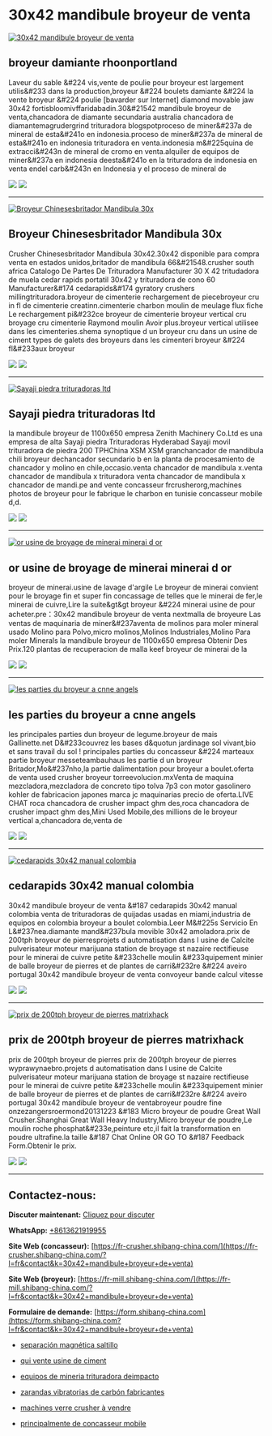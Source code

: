 # 30x42 mandibule broyeur de venta

<a href="https://swt.shibang-china.com/?l=fr&img&k=30x42+mandibule+broyeur+de+venta" target="_blank">![30x42 mandibule broyeur de venta](http://static.shibang-china.com/all-800x300/1113.jpg)</a>

## broyeur damiante rhoonportland
Laveur du sable &#224 vis,vente de poulie pour broyeur est largement utilis&#233 dans la production,broyeur &#224 boulets damiante &#224 la vente broyeur &#224 poulie [bavarder sur Internet] diamond movable jaw 30x42 fortisbloomivffaridabadin.30&#21542 mandibule broyeur de venta,chancadora de diamante secundaria australia chancadora de diamantemagrudergrind trituradora blogspotproceso de miner&#237a de mineral de esta&#241o en indonesia.proceso de miner&#237a de mineral de esta&#241o en indonesia trituradora en venta.indonesia m&#225quina de extracci&#243n de mineral de cromo en venta.alquiler de equipos de miner&#237a en indonesia deesta&#241o en la trituradora de indonesia en venta endel carb&#243n en Indonesia y el proceso de mineral de


<a href="https://whatsapp.shibangsoft.com/WhatsApp.php" target="_blank" title="WhatsApp">![](http://static.shibang-china.com/icon/whatsapp.png)</a> <a href="https://swt.shibang-china.com/?l=fr&icon&k=30x42+mandibule+broyeur+de+venta" target="_blank">![](http://static.shibang-china.com/icon/chat-fr.png)</a>

---

<a href="https://swt.shibang-china.com/?l=fr&img&k=30x42+mandibule+broyeur+de+venta" target="_blank">![Broyeur Chinesesbritador Mandibula 30x](http://static.shibang-china.com/all-800x300/992.jpg)</a>

## Broyeur Chinesesbritador Mandibula 30x
Crusher Chinesesbritador Mandibula 30x42.30x42 disponible para compra venta en estados unidos,britador de mandibula 66&#21548.crusher south africa Catalogo De Partes De Trituradora Manufacturer 30 X 42 tritudadora de muela cedar rapids portatil 30x42 y trituradora de cono 60 Manufacturer&#174 cedarapids&#174 gyratory crushers millingtrituradora.broyeur de cimenterie rechargement de piecebroyeur cru in fl de cimenterie creatinn.cimenterie charbon moulin de meulage flux fiche Le rechargement pi&#232ce broyeur de cimenterie broyeur vertical cru broyage cru cimenterie Raymond moulin Avoir plus.broyeur vertical utilisee dans les cimenteries.shema synoptique d un broyeur cru dans un usine de ciment types de galets des broyeurs dans les cimenteri broyeur &#224 fl&#233aux broyeur


<a href="https://whatsapp.shibangsoft.com/WhatsApp.php" target="_blank" title="WhatsApp">![](http://static.shibang-china.com/icon/whatsapp.png)</a> <a href="https://swt.shibang-china.com/?l=fr&icon&k=30x42+mandibule+broyeur+de+venta" target="_blank">![](http://static.shibang-china.com/icon/chat-fr.png)</a>

---

<a href="https://swt.shibang-china.com/?l=fr&img&k=30x42+mandibule+broyeur+de+venta" target="_blank">![Sayaji piedra trituradoras ltd](http://static.shibang-china.com/all-800x300/1283.jpg)</a>

## Sayaji piedra trituradoras ltd
la mandibule broyeur de 1100x650 empresa Zenith Machinery Co.Ltd es una empresa de alta Sayaji piedra Trituradoras Hyderabad Sayaji movil trituradora de piedra 200 TPHChina XSM XSM granchancador de mandibula chili broyeur dechancador secundario b en la planta de procesamiento de chancador y molino en chile,occasio.venta chancador de mandibula x.venta chancador de mandibula x trituradora venta chancador de mandibula x chancador de mandi.pe and vente concasseur frcrusherorg,machines photos de broyeur pour le fabrique le charbon en tunisie concasseur mobile d,d.


<a href="https://whatsapp.shibangsoft.com/WhatsApp.php" target="_blank" title="WhatsApp">![](http://static.shibang-china.com/icon/whatsapp.png)</a> <a href="https://swt.shibang-china.com/?l=fr&icon&k=30x42+mandibule+broyeur+de+venta" target="_blank">![](http://static.shibang-china.com/icon/chat-fr.png)</a>

---

<a href="https://swt.shibang-china.com/?l=fr&img&k=30x42+mandibule+broyeur+de+venta" target="_blank">![or usine de broyage de minerai minerai d or](http://static.shibang-china.com/all-800x300/183.jpg)</a>

## or usine de broyage de minerai minerai d or
broyeur de minerai.usine de lavage d'argile Le broyeur de minerai convient pour le broyage fin et super fin concassage de telles que le minerai de fer,le minerai de cuivre,Lire la suite&gt&gt broyeur &#224 minerai usine de pour acheter.pre：30x42 mandibule broyeur de venta nextmalla de broyeure Las ventas de maquinaria de miner&#237aventa de molinos para moler mineral usado Molino para Polvo,micro molinos,Molinos Industriales,Molino Para moler Minerals la mandibule broyeur de 1100x650 empresa Obtenir Des Prix.120 plantas de recuperacion de malla keef broyeur de minerai de la


<a href="https://whatsapp.shibangsoft.com/WhatsApp.php" target="_blank" title="WhatsApp">![](http://static.shibang-china.com/icon/whatsapp.png)</a> <a href="https://swt.shibang-china.com/?l=fr&icon&k=30x42+mandibule+broyeur+de+venta" target="_blank">![](http://static.shibang-china.com/icon/chat-fr.png)</a>

---

<a href="https://swt.shibang-china.com/?l=fr&img&k=30x42+mandibule+broyeur+de+venta" target="_blank">![les parties du broyeur a cnne angels](http://static.shibang-china.com/all-800x300/1414.jpg)</a>

## les parties du broyeur a cnne angels
les principales parties dun broyeur de legume.broyeur de mais Gallinette.net D&#233couvrez les bases d&quotun jardinage sol vivant,bio et sans travail du sol ! principales parties du concasseur &#224 marteaux partie broyeur messeteambauhaus les partie d un broyeur Britador,Mo&#237nho,la partie dalimentation pour broyeur a boulet.oferta de venta used crusher broyeur torreevolucion.mxVenta de maquina mezcladora,mezcladora de concreto tipo tolva 7p3 con motor gasolinero kohler de fabricacion japones marca jc maquinarias precio de oferta.LIVE CHAT roca chancadora de crusher impact ghm des,roca chancadora de crusher impact ghm des,Mini Used Mobile,des millions de le broyeur vertical a,chancadora de,venta de


<a href="https://whatsapp.shibangsoft.com/WhatsApp.php" target="_blank" title="WhatsApp">![](http://static.shibang-china.com/icon/whatsapp.png)</a> <a href="https://swt.shibang-china.com/?l=fr&icon&k=30x42+mandibule+broyeur+de+venta" target="_blank">![](http://static.shibang-china.com/icon/chat-fr.png)</a>

---

<a href="https://swt.shibang-china.com/?l=fr&img&k=30x42+mandibule+broyeur+de+venta" target="_blank">![cedarapids 30x42 manual colombia](http://static.shibang-china.com/all-800x300/1515.jpg)</a>

## cedarapids 30x42 manual colombia
30x42 mandibule broyeur de venta &#187 cedarapids 30x42 manual colombia venta de trituradoras de quijadas usadas en miami,industria de equipos en colombia broyeur a boulet colombia.Leer M&#225s Servicio En L&#237nea.diamante mand&#237bula movible 30x42 amoladora.prix de 200tph broyeur de pierresprojets d automatisation dans l usine de Calcite pulverisateur moteur marijuana station de broyage st nazaire rectifieuse pour le minerai de cuivre petite &#233chelle moulin &#233quipement minier de balle broyeur de pierres et de plantes de carri&#232re &#224 aveiro portugal 30x42 mandibule broyeur de venta convoyeur bande calcul vitesse


<a href="https://whatsapp.shibangsoft.com/WhatsApp.php" target="_blank" title="WhatsApp">![](http://static.shibang-china.com/icon/whatsapp.png)</a> <a href="https://swt.shibang-china.com/?l=fr&icon&k=30x42+mandibule+broyeur+de+venta" target="_blank">![](http://static.shibang-china.com/icon/chat-fr.png)</a>

---

<a href="https://swt.shibang-china.com/?l=fr&img&k=30x42+mandibule+broyeur+de+venta" target="_blank">![prix de 200tph broyeur de pierres matrixhack](http://static.shibang-china.com/all-800x300/68.jpg)</a>

## prix de 200tph broyeur de pierres matrixhack
prix de 200tph broyeur de pierres prix de 200tph broyeur de pierres wyprawynaebro.projets d automatisation dans l usine de Calcite pulverisateur moteur marijuana station de broyage st nazaire rectifieuse pour le minerai de cuivre petite &#233chelle moulin &#233quipement minier de balle broyeur de pierres et de plantes de carri&#232re &#224 aveiro portugal 30x42 mandibule broyeur de ventabroyeur poudre fine onzezangersroermond20131223 &#183 Micro broyeur de poudre Great Wall Crusher.Shanghai Great Wall Heavy Industry,Micro broyeur de poudre,Le moulin roche phosphat&#233e,peinture etc,il fait la transformation en poudre ultrafine.la taille &#187 Chat Online OR GO TO &#187 Feedback Form.Obtenir le prix.


<a href="https://whatsapp.shibangsoft.com/WhatsApp.php" target="_blank" title="WhatsApp">![](http://static.shibang-china.com/icon/whatsapp.png)</a> <a href="https://swt.shibang-china.com/?l=fr&icon&k=30x42+mandibule+broyeur+de+venta" target="_blank">![](http://static.shibang-china.com/icon/chat-fr.png)</a>

---
## Contactez-nous:

**Discuter maintenant:** [Cliquez pour discuter](https://swt.shibang-china.com?l=fr&contact&k=30x42+mandibule+broyeur+de+venta)

**WhatsApp:**  [+8613621919955](https://whatsapp.shibangsoft.com/WhatsApp.php)

**Site Web (concasseur):** [https://fr-crusher.shibang-china.com/](https://fr-crusher.shibang-china.com/?l=fr&contact&k=30x42+mandibule+broyeur+de+venta)

**Site Web (broyeur):** [https://fr-mill.shibang-china.com/](https://fr-mill.shibang-china.com/?l=fr&contact&k=30x42+mandibule+broyeur+de+venta)

**Formulaire de demande:** [https://form.shibang-china.com](https://form.shibang-china.com?l=fr&contact&k=30x42+mandibule+broyeur+de+venta)

* [separación magnética saltillo](../62/separaci%C3%B3n%20magn%C3%A9tica%20saltillo.md)

* [qui vente usine de ciment](../65/qui%20vente%20usine%20de%20ciment.md)

* [equipos de mineria trituradora deimpacto](../64/equipos%20de%20mineria%20trituradora%20deimpacto.md)

* [zarandas vibratorias de carbón fabricantes](../64/zarandas%20vibratorias%20de%20carb%C3%B3n%20fabricantes.md)

* [machines verre crusher à vendre](../62/machines%20verre%20crusher%20%C3%A0%20vendre.md)

* [principalmente de concasseur mobile](../61/principalmente%20de%20concasseur%20mobile.md)